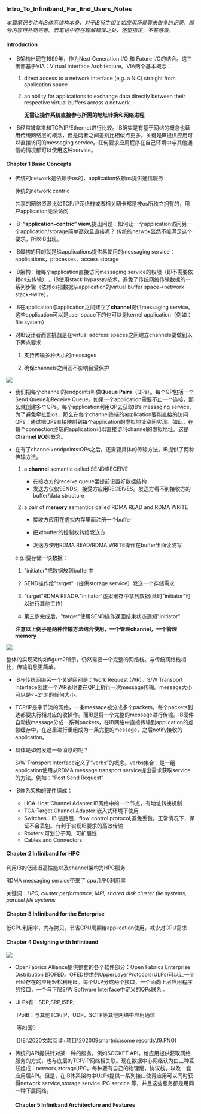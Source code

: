 ### Intro_To_Infiniband_For_End_Users_Notes

*本篇笔记专注与IB体系结构本身，对于IB衍生相关如应用场景等未做多的记录，部分内容待补充完善。若笔记中存在理解错误之处，还望指正，不甚感激。*

#### Introduction

- IB架构出现在1999年，作为Next Generation I/O 和 Future I/O的结合。这三者都基于VIA：Virtual 
  Interface Architecture。VIA两个基本概念：
  
  1. direct access to a network interface (e.g. a NIC) straight from application space
  
  2. an ability for applications to exchange data directly between their respective virtual buffers across a network
  
     **无需让操作系统直接参与所需的地址转换和网络进程**
     

- IB经常被拿来和TCP/IP/Ethernet进行比较。IB确实是有基于网络的概念也延用传统网络层的概念，但是两者之间差别比相似点更多。关键是IB提供应用可以直接访问的messaging service。任何要求应用程序在自己环境中与其他通信的情况都可以使用这种service。                                       

#### Chapter 1 Basic Concepts

+ 传统的network是依赖于os的，application依赖os提供通信服务

  传统的network centric 

  共享的网络资源比如TCP/IP网络栈或者相关网卡都是被os所独立拥有的，用户application无法访问

+ IB-**“application-centric” view**,提出问题：如何让一个application访问另一个application/storage简单高效且直接呢？ 传统的netwok显然不能满足这个要求，所以IB出现。

+ IB最初的目的就是给applications提供易使用的messaging service：applications，processes，access storage

+ IB架构：给每个application直接访问messaging service的权限（即不需要依赖os去传输） 。IB使用stack bypass的技术，避免了传统网络传输数据的一系列步骤（依赖os把数据从application的virtual buffer space->network stack->wire）。

+ IB在application与application之间建立了**channel**提供messaging service。这些application可以是user space下的也可以是kernel application（例如：file system） 

+ 对IB设计者而言挑战是在virtual address spaces之间建立channels要做到以下两点要求：

  1. 支持传输多种大小的messages

  2. 确保channels之间互不影响且受保护



![](\f1.PNG)

+ 我们把每个channel的endpoints叫做**Queue Pairs**（QPs）。每个QP包括一个Send Queue和Receive Queue。如果一个application需要不止一个连接，那么就创建多个QPs。每个application利用QP去获取IB’s messaging service,为了避免牵扯到os，那么在每个channel终端的application要能直接的访问QPs：通过把QPs直接映射到每个application的虚拟地址空间实现。如此，在每个connection终端的application可以直接访问channel的虚拟地址。这是**Channel I/O**的概念。

+ 在有了channel+endpoints:QPs之后，还需要具体的传输方法。IB提供了两种传输方法。
  1. a **channel** semantic called SEND/RECEIVE 
     
     + 在接收方的receive queue里提前设置好数据结构
     + 发送方仅仅SENDS，接受方应用RECEIVES。发送方看不到接收方的buffer/data structure
     
  2. a pair of **memory**  semantics called RDMA READ and RDMA WRITE
  
     + 接收方应用在虚拟内存里面注册一个buffer
  
     + 把对buffer的控制权转给发送方
  
     + 发送方使用RDMA READ/RDMA WRITE操作在buffer里面读或写         
     
  
  e.g.:要存储一块数据：
  
     1. "initiator"把数据放到buffer中
  
     2. SEND操作给"target"（提供storage service）发送一个存储需求
  
     3. "target"RDMA READ从"initiator"虚拟缓存中拿到数据(此时"initiator"可以进行其他工作)
  
     4. 第三步完成后，"target"使用SEND操作返回结束状态通知"initiator"
  
  
  **注意以上例子是两种传输方法结合使用，一个管理channel，一个管理memory**

![](\f2.PNG)

整体的实现架构如figure2所示，仍然需要一个完整的网络栈。与传统网络栈相比，传输消息更简单。

+ IB与传统网络另一个关键区别是：Work Request (WR)。S/W Transport Interface创建一个WR表明要在QP上执行一次message传输。message大小可以是<=2^31的任何大小。

+ TCP/IP是字节流的网络，一条message被分成多个packets，每个packets到达都要执行相对应的收操作。而IB是将一个完整的message进行传输。IB硬件自动拔message分成一系列packets，在IB网络中直接传输到application的虚拟缓存中，在这里进行重组成为一条完整的message，之后notify接收的application。

+ 具体是如何发送一条消息的呢？

  S/W Transport Interface定义了“verbs”的概念。verbs集合：是一组application使用从RDMA message transport service提出需求获取service的方法。例如："Post Send Request"

+ IB体系架构的硬件组成：

  + HCA-Host Channel Adapter:IB网络中的一个节点，有地址转换机制
  + TCA-Target Channel Adapter:嵌入式环境下使用
  + Switches：IB 链路层，flow control protocol,避免丢包。正常情况下，保证不会丢包。有利于实现IB要求的高效传输
  + Routers:可划分子网，可扩展性
  + Cables and Connectors

#### Chapter 2 Infiniband for HPC

利用IB的低延迟高性能以及channel架构为HPC服务

RDMA messaging service带来了 cpu几乎0利用率

关键词：*HPC, cluster performance, MPI, shared disk cluster file systems, parallel file systems*

#### Chapter 3 Infiniband for the Enterprise                                                                                                     

低CPU利用率，内存拷贝，节省CPU周期给application使用，减少对CPU需求

#### Chapter 4 Designing with Infiniband

![](\f8.PNG)

+ OpenFabrics Alliance提供整套的各个软件部分：Open Fabrics Enterprise Distribution  即OFED。OFED提供的UpperLayerProtocols(ULPs)可以让一个已经存在的应用轻松利用IB。每个ULP分成两个接口，一个面向上层应用程序的接口，一个与下层S/W Software Interface中定义的QPs联系 。

+ ULPs有：SDP,SRP,iSER,

  ​             IPoIB：与其他TCP/IP，UDP，SCTP等其他网络中应用通信             

  ​             等如图9

  ![](E:\2020文献阅读+项目\202009smartnic\some records\f9.PNG)

+ 传统的API提供针对某一种的服务。例如SOCKET API，给应用提供获取网络服务的方式，也与底层的TCP/IP网络相关联。现在数据中心网络认为由三种互联组成：network,storage,IPC。每种要有自己的物理层，协议栈，以及一套应用层API。但是，在IB体系架构中ULPs提供一系列接口使得应用可以同时获得network service,storage service,IPC service 等，并且这些服务都是用同一种下层网络。

  #### Chapter 5 Infiniband Architecture and Features

  
